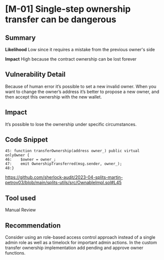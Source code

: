 # [M-01] Single-step ownership transfer can be dangerous

## Summary

**Likelihood**
Low since it requires a mistake from the previous owner's side

**Impact**
High because the contract ownership can be lost forever

## Vulnerability Detail

Because of human error it’s possible to set a new invalid owner. When you want to change the owner’s address it’s better to propose a new owner, and then accept this ownership with the new wallet.

## Impact

It’s possible to lose the ownership under specific circumstances.

## Code Snippet

```solidity
45: function transferOwnership(address owner_) public virtual onlyOwner {
46:    $owner = owner_;
47:    emit OwnershipTransferred(msg.sender, owner_);
48:}
```

https://github.com/sherlock-audit/2023-04-splits-martin-petrov03/blob/main/splits-utils/src/OwnableImpl.sol#L45

## Tool used

Manual Review

## Recommendation

Consider using an role-based access control approach instead of a single admin role as well as a timelock for important admin actions. In the custom transfer ownership implementation add pending and approve owner functions.
